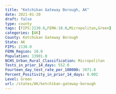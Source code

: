 ```yaml
---
title: "Ketchikan Gateway Borough, AK"
date: 2021-01-20
draft: false
type: county
tags: [FIPS:2130.0,FEMA:10.0,Micropolitan,Green]
categories: [AK]
County: Ketchikan Gateway Borough
State: AK
FIPS: 2130.0
FEMA_Region: 10.0
Population: 13901.0
NCHS_Urban_Rural_Classification: Micropolitan
Tests_in_prior_14_days: 552.0
Fourteen_day_test_rate_per_100000: 3971.0
Percent_Positivity_in_prior_14_days: 0.002
Level: Green
url: /states/AK/ketchikan-gateway-borough
---
```




